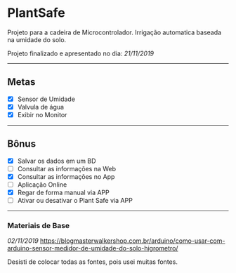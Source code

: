 # PlantSafe

Projeto para a cadeira de Microcontrolador.
Irrigação automatica baseada na umidade do solo.

Projeto finalizado e apresentado no dia: _21/11/2019_

-------------------------

## Metas

- [X] Sensor de Umidade
- [X] Valvula de água
- [X] Exibir no Monitor

------------------------

## Bônus

- [X] Salvar os dados em um BD
- [ ] Consultar as informações na Web
- [X] Consultar as informações no App
- [ ] Aplicação Online 
- [X] Regar de forma manual via APP
- [ ] Ativar ou desativar o Plant Safe via APP

-------------------------

### Materiais de Base

_02/11/2019_
https://blogmasterwalkershop.com.br/arduino/como-usar-com-arduino-sensor-medidor-de-umidade-do-solo-higrometro/

Desisti de colocar todas as fontes, pois usei muitas fontes.
